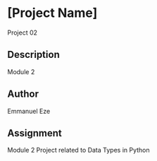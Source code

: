 # [Project Name]
Project 02

## Description

Module 2

## Author

Emmanuel Eze

## Assignment

Module 2 Project related to Data Types in Python